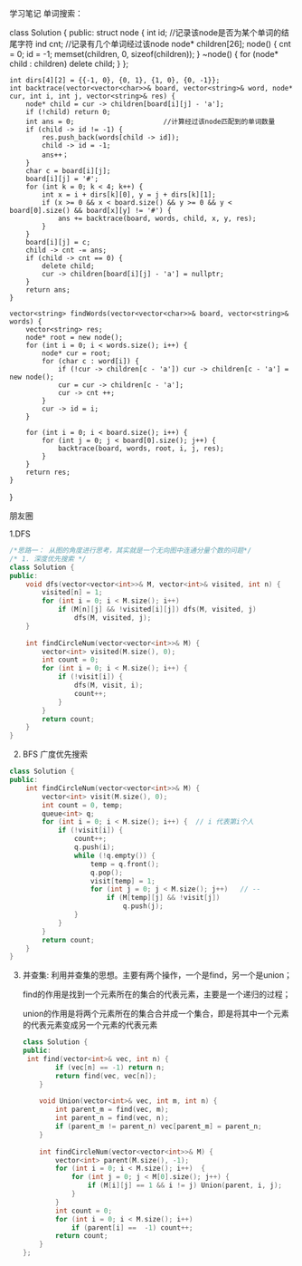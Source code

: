 学习笔记
单词搜索：

class Solution {
public:
    struct node {
        int id;                    //记录该node是否为某个单词的结尾字符
        ind cnt;                    //记录有几个单词经过该node
        node* children[26];
        node() {
            cnt = 0;
            id = -1;
            memset(children, 0, sizeof(children));
        }
        ~node() {
            for (node* child : children)
                delete child;
        }
    };
    
    int dirs[4][2] = {{-1, 0}, {0, 1}, {1, 0}, {0, -1}};
    int backtrace(vector<vector<char>>& board, vector<string>& word, node* cur, int i, int j, vector<string>& res) {
        node* child = cur -> children[board[i][j] - 'a'];
        if (!child) return 0;
        int ans = 0;                      //计算经过该node匹配到的单词数量
        if (child -> id != -1) {
            res.push_back(words[child -> id]);
            child -> id = -1;
            ans++；
        }
        char c = board[i][j];
        board[i][j] = '#';
        for (int k = 0; k < 4; k++) {
            int x = i + dirs[k][0], y = j + dirs[k][1];
            if (x >= 0 && x < board.size() && y >= 0 && y < board[0].size() && board[x][y] != '#') {
                ans += backtrace(board, words, child, x, y, res);
            }
        }
        board[i][j] = c;
        child -> cnt -= ans;
        if (child -> cnt == 0) {
            delete child;
            cur -> children[board[i][j] - 'a'] = nullptr;
        }
        return ans;
    }
    
    vector<string> findWords(vector<vector<char>>& board, vector<string>& words) {
        vector<string> res;
        node* root = new node();
        for (int i = 0; i < words.size(); i++) {
            node* cur = root;
            for (char c : word[i]) {
                if (!cur -> children[c - 'a']) cur -> children[c - 'a'] = new node();
                cur = cur -> children[c - 'a'];
                cur -> cnt ++;
            }
            cur -> id = i;
        }
        
        for (int i = 0; i < board.size(); i++) {
            for (int j = 0; j < board[0].size(); j++) {
                backtrace(board, words, root, i, j, res);
            }
        }
        return res;
    }
}


朋友圈

1.DFS

```c++
/*思路一： 从图的角度进行思考，其实就是一个无向图中连通分量个数的问题*/
/* 1. 深度优先搜索 */
class Solution {
public:
    void dfs(vector<vector<int>>& M, vector<int>& visited, int n) {
        visited[n] = 1;
        for (int i = 0; i < M.size(); i++) 
            if (M[n][j] && !visited[i][j]) dfs(M, visited, j)
                dfs(M, visited, j);
    }
    
    int findCircleNum(vector<vector<int>>& M) {
        vector<int> visited(M.size(), 0);
        int count = 0;
        for (int i = 0; i < M.size(); i++) {
            if (!visit[i]) {
                dfs(M, visit, i);
                count++;
            }
        }
        return count;
    }
}
```

2. BFS 广度优先搜索

```c++
class Solution {
public:
	int findCircleNum(vector<vector<int>>& M) {
        vector<int> visit(M.size(), 0);
        int count = 0, temp;
        queue<int> q;
        for (int i = 0; i < M.size(); i++) {  // i 代表第i个人
            if (!visit[i]) {
                count++;
                q.push(i);
                while (!q.empty()) {
                    temp = q.front();
                    q.pop();
                    visit[temp] = 1;
                    for (int j = 0; j < M.size(); j++)   // --
                        if (M[temp][j] && !visit[j])
                            q.push(j);
                }
            }
        }
        return count;
    }
}
```

3. 并查集: 利用并查集的思想。主要有两个操作，一个是find，另一个是union；

   find的作用是找到一个元素所在的集合的代表元素，主要是一个递归的过程；

   union的作用是将两个元素所在的集合合并成一个集合，即是将其中一个元素的代表元素变成另一个元素的代表元素

   ```c++
   class Solution {
   public:
   	int find(vector<int>& vec, int n) {
           if (vec[n] == -1) return n;
           return find(vec, vec[n]);
       }
       
       void Union(vector<int>& vec, int m, int n) {
           int parent_m = find(vec, m);
           int parent_n = find(vec, n);
           if (parent_m != parent_n) vec[parent_m] = parent_n;
       }
       
       int findCircleNum(vector<vector<int>>& M) {
           vector<int> parent(M.size(), -1);
           for (int i = 0; i < M.size(); i++)  {
               for (int j = 0; j < M[0].size(); j++) {
                   if (M[i][j] == 1 && i != j) Union(parent, i, j);
               }
           }
           int count = 0;
           for (int i = 0; i < M.size(); i++)
               if (parent[i] ==  -1) count++;
           return count;
       }
   };
   ```

   
